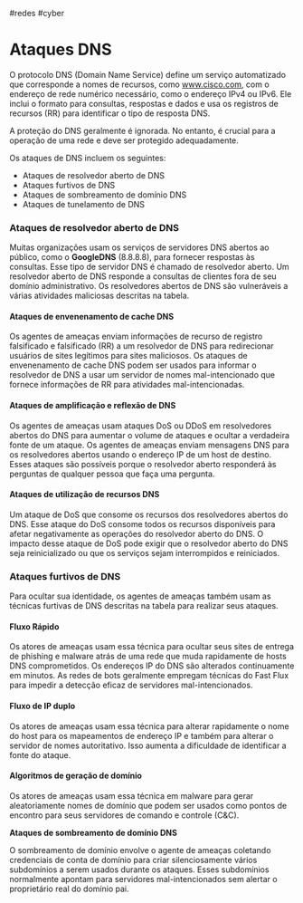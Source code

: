 #redes #cyber 

# Ataques DNS

O protocolo DNS (Domain Name Service) define um serviço automatizado que corresponde a nomes de recursos, como www.cisco.com, com o endereço de rede numérico necessário, como o endereço IPv4 ou IPv6. Ele inclui o formato para consultas, respostas e dados e usa os registros de recursos (RR) para identificar o tipo de resposta DNS.

A proteção do DNS geralmente é ignorada. No entanto, é crucial para a operação de uma rede e deve ser protegido adequadamente.

Os ataques de DNS incluem os seguintes:

- Ataques de resolvedor aberto de DNS
- Ataques furtivos de DNS
- Ataques de sombreamento de domínio DNS
- Ataques de tunelamento de DNS

### Ataques de resolvedor aberto de DNS

Muitas organizações usam os serviços de servidores DNS abertos ao público, como o **GoogleDNS** (8.8.8.8), para fornecer respostas às consultas. Esse tipo de servidor DNS é chamado de resolvedor aberto. Um resolvedor aberto de DNS responde a consultas de clientes fora de seu domínio administrativo. Os resolvedores abertos de DNS são vulneráveis a várias atividades maliciosas descritas na tabela.

#### Ataques de envenenamento de cache DNS

Os agentes de ameaças enviam informações de recurso de registro falsificado e falsificado (RR) a um resolvedor de DNS para redirecionar usuários de sites legítimos para sites maliciosos. Os ataques de envenenamento de cache DNS podem ser usados para informar o resolvedor de DNS a usar um servidor de nomes mal-intencionado que fornece informações de RR para atividades mal-intencionadas.

#### Ataques de amplificação e reflexão de DNS

Os agentes de ameaças usam ataques DoS ou DDoS em resolvedores abertos do DNS para aumentar o volume de ataques e ocultar a verdadeira fonte de um ataque. Os agentes de ameaças enviam mensagens DNS para os resolvedores abertos usando o endereço IP de um host de destino. Esses ataques são possíveis porque o resolvedor aberto responderá às perguntas de qualquer pessoa que faça uma pergunta.

#### Ataques de utilização de recursos DNS

Um ataque de DoS que consome os recursos dos resolvedores abertos do DNS. Esse ataque do DoS consome todos os recursos disponíveis para afetar negativamente as operações do resolvedor aberto do DNS. O impacto desse ataque de DoS pode exigir que o resolvedor aberto do DNS seja reinicializado ou que os serviços sejam interrompidos e reiniciados.

### Ataques furtivos de DNS

Para ocultar sua identidade, os agentes de ameaças também usam as técnicas furtivas de DNS descritas na tabela para realizar seus ataques.

#### Fluxo Rápido

Os atores de ameaças usam essa técnica para ocultar seus sites de entrega de phishing e malware atrás de uma rede que muda rapidamente de hosts DNS comprometidos. Os endereços IP do DNS são alterados continuamente em minutos. As redes de bots geralmente empregam técnicas do Fast Flux para impedir a detecção eficaz de servidores mal-intencionados.

#### Fluxo de IP duplo

Os atores de ameaças usam essa técnica para alterar rapidamente o nome do host para os mapeamentos de endereço IP e também para alterar o servidor de nomes autoritativo. Isso aumenta a dificuldade de identificar a fonte do ataque.

#### Algoritmos de geração de domínio

Os atores de ameaças usam essa técnica em malware para gerar aleatoriamente nomes de domínio que podem ser usados como pontos de encontro para seus servidores de comando e controle (C&C).

**Ataques de sombreamento de domínio DNS**

O sombreamento de domínio envolve o agente de ameaças coletando credenciais de conta de domínio para criar silenciosamente vários subdomínios a serem usados durante os ataques. Esses subdomínios normalmente apontam para servidores mal-intencionados sem alertar o proprietário real do domínio pai.
























